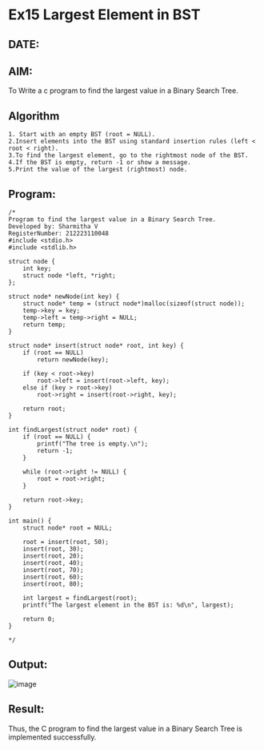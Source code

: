 # Ex15 Largest Element in BST
## DATE:
## AIM:
To Write a c program to find the largest value in a Binary Search Tree.

## Algorithm
```
1. Start with an empty BST (root = NULL).
2.Insert elements into the BST using standard insertion rules (left < root < right).
3.To find the largest element, go to the rightmost node of the BST.
4.If the BST is empty, return -1 or show a message.
5.Print the value of the largest (rightmost) node.
```
## Program:
```
/*
Program to find the largest value in a Binary Search Tree.
Developed by: Sharmitha V
RegisterNumber: 212223110048  
#include <stdio.h>
#include <stdlib.h>

struct node {
    int key;
    struct node *left, *right;
};

struct node* newNode(int key) {
    struct node* temp = (struct node*)malloc(sizeof(struct node));
    temp->key = key;
    temp->left = temp->right = NULL;
    return temp;
}

struct node* insert(struct node* root, int key) {
    if (root == NULL)
        return newNode(key);

    if (key < root->key)
        root->left = insert(root->left, key);
    else if (key > root->key)
        root->right = insert(root->right, key);

    return root;
}

int findLargest(struct node* root) {
    if (root == NULL) {
        printf("The tree is empty.\n");
        return -1;  
    }

    while (root->right != NULL) {
        root = root->right;
    }

    return root->key;
}

int main() {
    struct node* root = NULL;

    root = insert(root, 50);
    insert(root, 30);
    insert(root, 20);
    insert(root, 40);
    insert(root, 70);
    insert(root, 60);
    insert(root, 80);

    int largest = findLargest(root);
    printf("The largest element in the BST is: %d\n", largest);

    return 0;
}

*/
```

## Output:

![image](https://github.com/user-attachments/assets/a3ccc6fe-3d95-49c9-897d-514f539ac7b3)


## Result:
Thus, the C program to find the largest value in a Binary Search Tree is implemented successfully.
